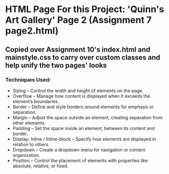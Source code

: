 # HTML Page For this Project: 'Quinn's Art Gallery' Page 2 (Assignment 7 page2.html)

## Copied over Assignment 10's index.html and mainstyle.css to carry over custom classes and help unify the two pages' looks 


### Techniques Used:
* Sizing – Control the width and height of elements on the page.
* Overflow – Manage how content is displayed when it exceeds the element’s boundaries.
* Border – Define and style borders around elements for emphasis or separation.
* Margin – Adjust the space outside an element, creating separation from other elements.
* Padding – Set the space inside an element, between its content and border.
* Display: Inline / Inline-block – Specify how elements are displayed in relation to others.
* Dropdown – Create a dropdown menu for navigation or content organization.
* Position – Control the placement of elements with properties like absolute, relative, or fixed.
